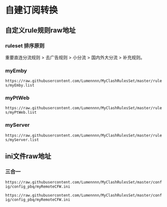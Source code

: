 # 自建订阅转换

## 自定义rule规则raw地址

### ruleset 排序原则

重要直连分流规则 > 去广告规则 > 小分流 > 国内外大分流 > 补充规则。

### myEmby

`https://raw.githubusercontent.com/Lumennnn/MyClashRulesSet/master/rules/myEmby.list`

### myPtWeb

`https://raw.githubusercontent.com/Lumennnn/MyClashRulesSet/master/rules/myPtWeb.list`

### myServer

`https://raw.githubusercontent.com/Lumennnn/MyClashRulesSet/master/rules/myServer.list`

## ini文件raw地址

### 三合一

`https://raw.githubusercontent.com/Lumennnn/MyClashRulesSet/master/config/config_pbq/myRemoteCFW.ini`

`https://raw.githubusercontent.com/Lumennnn/MyClashRulesSet/master/config/config_pbq/myRemoteCFW.ini`
